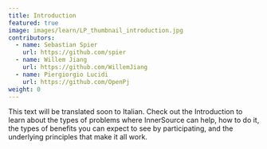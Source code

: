 ```yaml
---
title: Introduction
featured: true
image: images/learn/LP_thumbnail_introduction.jpg
contributors:
  - name: Sebastian Spier
    url: https://github.com/spier
  - name: Willem Jiang
    url: https://github.com/WillemJiang
  - name: Piergiorgio Lucidi
    url: https://github.com/OpenPj
weight: 0
---
```


This text will be translated soon to Italian.
Check out the Introduction to learn about the types of problems where InnerSource can help, how to do it, the types of benefits you can expect to see by participating, and the underlying principles that make it all work.
<!--- This file autogenerated from https://github.com/InnerSourceCommons/InnerSourceLearningPath/blob/master/scripts -->